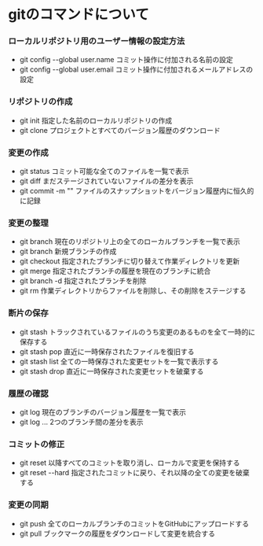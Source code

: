 # gitのコマンドについて

### ローカルリポジトリ用のユーザー情報の設定方法
+ git config --global user.name <name>
    コミット操作に付加される名前の設定
+ git config --global user.email <mail>
    コミット操作に付加されるメールアドレスの設定

### リポジトリの作成
+ git init <project-name>
    指定した名前のローカルリポジトリの作成
+ git clone <url>
    プロジェクトとすべてのバージョン履歴のダウンロード

### 変更の作成
+ git status
    コミット可能な全てのファイルを一覧で表示
+ git diff
    まだステージされていないファイルの差分を表示
+ git commit -m "<message>"
    ファイルのスナップショットをバージョン履歴内に恒久的に記録

### 変更の整理
+ git branch
    現在のリポジトリ上の全てのローカルブランチを一覧で表示
+ git branch <branch-name>
    新規ブランチの作成
+ git checkout <branch-name>
    指定されたブランチに切り替えて作業ディレクトリを更新
+ git merge <branch>
    指定されたブランチの履歴を現在のブランチに統合
+ git branch -d <branch-name>
    指定されたブランチを削除
+ git rm <file>
    作業ディレクトリからファイルを削除し、その削除をステージする

### 断片の保存
+ git stash
    トラックされているファイルのうち変更のあるものを全て一時的に保存する
+ git stash pop
    直近に一時保存されたファイルを復旧する
+ git stash list
    全ての一時保存された変更セットを一覧で表示する
+ git stash drop
    直近に一時保存された変更セットを破棄する

### 履歴の確認
+ git log
    現在のブランチのバージョン履歴を一覧で表示
+ git log <first-branch>...<second-branch>
    2つのブランチ間の差分を表示

### コミットの修正
+ git reset <commit>
    <commit>以降すべてのコミットを取り消し、ローカルで変更を保持する
+ git reset --hard <commit>
    指定されたコミットに戻り、それ以降の全ての変更を破棄する

### 変更の同期
+ git push <alias> <branch>
    全てのローカルブランチのコミットをGitHubにアップロードする
+ git pull
   ブックマークの履歴をダウンロードして変更を統合する